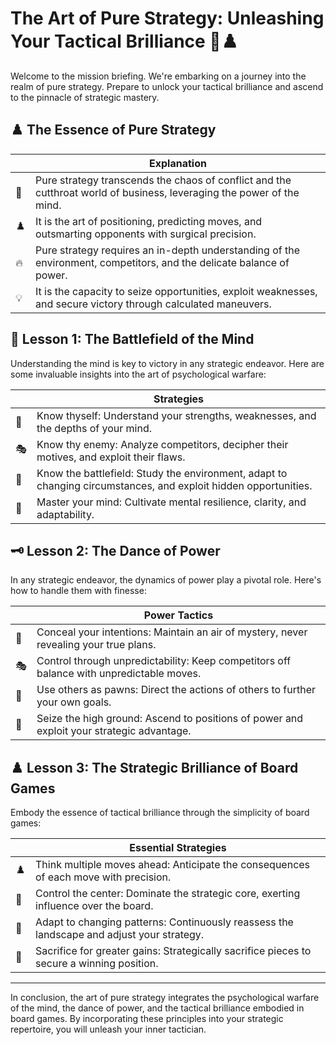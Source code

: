 
# The Art of Pure Strategy: Unleashing Your Tactical Brilliance 🎯♟️

Welcome to the mission briefing. We're embarking on a journey into the realm of pure strategy. Prepare to unlock your tactical brilliance and ascend to the pinnacle of strategic mastery.

## ♟️ The Essence of Pure Strategy

|    | Explanation                                                                                             |
|----|--------------------------------------------------------------------------------------------------------|
| 🎯 | Pure strategy transcends the chaos of conflict and the cutthroat world of business, leveraging the power of the mind.     |
| ♟️ | It is the art of positioning, predicting moves, and outsmarting opponents with surgical precision.    |
| 🔥 | Pure strategy requires an in-depth understanding of the environment, competitors, and the delicate balance of power. |
| 💡 | It is the capacity to seize opportunities, exploit weaknesses, and secure victory through calculated maneuvers.     |

## 🌟 Lesson 1: The Battlefield of the Mind

Understanding the mind is key to victory in any strategic endeavor. Here are some invaluable insights into the art of psychological warfare:

|    | Strategies                                                                         |
|----|-----------------------------------------------------------------------------------|
| 💭 | Know thyself: Understand your strengths, weaknesses, and the depths of your mind. |
| 🎭 | Know thy enemy: Analyze competitors, decipher their motives, and exploit their flaws. |
| 🌌 | Know the battlefield: Study the environment, adapt to changing circumstances, and exploit hidden opportunities. |
| 🧠 | Master your mind: Cultivate mental resilience, clarity, and adaptability. |

## 🗝️ Lesson 2: The Dance of Power

In any strategic endeavor, the dynamics of power play a pivotal role. Here's how to handle them with finesse:

|    | Power Tactics                                                                  |
|----|--------------------------------------------------------------------------------|
| 💼 | Conceal your intentions: Maintain an air of mystery, never revealing your true plans. |
| 🎭 | Control through unpredictability: Keep competitors off balance with unpredictable moves. |
| 🤝 | Use others as pawns: Direct the actions of others to further your own goals. |
| 🦅 | Seize the high ground: Ascend to positions of power and exploit your strategic advantage. |

## ♟️ Lesson 3: The Strategic Brilliance of Board Games

Embody the essence of tactical brilliance through the simplicity of board games:

|    | Essential Strategies                                                               |
|----|----------------------------------------------------------------------------------|
| ♟️ | Think multiple moves ahead: Anticipate the consequences of each move with precision. |
| 🧩 | Control the center: Dominate the strategic core, exerting influence over the board. |
| 🌌 | Adapt to changing patterns: Continuously reassess the landscape and adjust your strategy. |
| 🔀 | Sacrifice for greater gains: Strategically sacrifice pieces to secure a winning position. |

---


In conclusion, the art of pure strategy integrates the psychological warfare of the mind, the dance of power, and the tactical brilliance embodied in board games. By incorporating these principles into your strategic repertoire, you will unleash your inner tactician.
